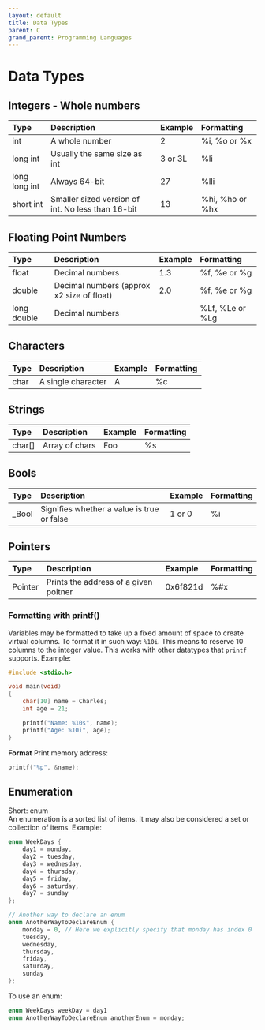 ```yaml
---
layout: default
title: Data Types
parent: C
grand_parent: Programming Languages
---
```


# Data Types

## Integers - Whole numbers

| Type          | Description                                   | Example   | Formatting        |
|:--------------|:----------------------------------------------|:----------|:------------------|
| int           | A whole number                                | 2         | %i, %o or %x      |
| long int      | Usually the same size as int                  | 3 or 3L   | %li               |
| long long int | Always 64-bit                                 | 27        | %lli              |
| short int     | Smaller sized version of int. No less than 16-bit | 13    | %hi, %ho or %hx   |

## Floating Point Numbers

| Type          | Description                                   | Example   | Formatting        |
|:--------------|:----------------------------------------------|:----------|:------------------|
| float         | Decimal numbers                               | 1.3       | %f, %e or %g      |
| double        | Decimal numbers (approx x2 size of float)     | 2.0       | %f, %e or %g      |
| long double   | Decimal numbers                               |           | %Lf, %Le or %Lg   |

## Characters

| Type          | Description                                   | Example   | Formatting        |
|:--------------|:----------------------------------------------|:----------|:------------------|
| char          | A single character                            | A         | %c                |

## Strings

| Type          | Description                                   | Example   | Formatting        |
|:--------------|:----------------------------------------------|:----------|:------------------|
| char[]        | Array of chars                                | Foo       | %s                |

## Bools

| Type          | Description                                   | Example   | Formatting        |
|:--------------|:----------------------------------------------|:----------|:------------------|
| \_Bool        | Signifies whether a value is true or false    | 1 or 0    | %i                |

## Pointers

| Type          | Description                                   | Example   | Formatting        |
|:--------------|:----------------------------------------------|:----------|:------------------|
| Pointer       | Prints the address of a given poitner         | 0x6f821d  | %#x               |

### Formatting with printf()
Variables may be formatted to take up a fixed amount of space to create virtual columns.
To format it in such way: `%10i`. This means to reserve 10 columns to the integer value.
This works with other datatypes that `printf` supports. Example:

```c
#include <stdio.h>

void main(void)
{
    char[10] name = Charles;
    int age = 21;

    printf("Name: %10s", name);
    printf("Age: %10i", age);
}
```

**Format**
Print memory address:
```c
printf("%p", &name);
```


## Enumeration

Short: enum  
An enumeration is a sorted list of items. It may also be considered a set or collection of items. Example:

```c
enum WeekDays {
    day1 = monday,
    day2 = tuesday,
    day3 = wednesday,
    day4 = thursday,
    day5 = friday,
    day6 = saturday,
    day7 = sunday
};

// Another way to declare an enum
enum AnotherWayToDeclareEnum {
    monday = 0, // Here we explicitly specify that monday has index 0
    tuesday,
    wednesday,
    thursday,
    friday,
    saturday,
    sunday
};
```

To use an enum:

```c
enum WeekDays weekDay = day1
enum AnotherWayToDeclareEnum anotherEnum = monday;
```

